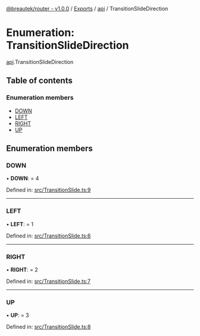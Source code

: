 [@breautek/router - v1.0.0](../README.md) / [Exports](../modules.md) / [api](../modules/api.md) / TransitionSlideDirection

# Enumeration: TransitionSlideDirection

[api](../modules/api.md).TransitionSlideDirection

## Table of contents

### Enumeration members

- [DOWN](api.transitionslidedirection.md#down)
- [LEFT](api.transitionslidedirection.md#left)
- [RIGHT](api.transitionslidedirection.md#right)
- [UP](api.transitionslidedirection.md#up)

## Enumeration members

### DOWN

• **DOWN**: = 4

Defined in: [src/TransitionSlide.ts:9](https://github.com/breautek/router/blob/6c82bce/src/TransitionSlide.ts#L9)

___

### LEFT

• **LEFT**: = 1

Defined in: [src/TransitionSlide.ts:6](https://github.com/breautek/router/blob/6c82bce/src/TransitionSlide.ts#L6)

___

### RIGHT

• **RIGHT**: = 2

Defined in: [src/TransitionSlide.ts:7](https://github.com/breautek/router/blob/6c82bce/src/TransitionSlide.ts#L7)

___

### UP

• **UP**: = 3

Defined in: [src/TransitionSlide.ts:8](https://github.com/breautek/router/blob/6c82bce/src/TransitionSlide.ts#L8)

